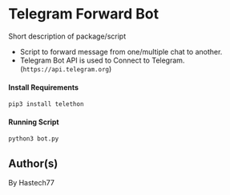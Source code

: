 # Telegram Forward Bot

Short description of package/script

- Script to forward message from one/multiple chat to another.
- Telegram Bot API is used to Connect to Telegram. (`https://api.telegram.org`)



#### Install Requirements
```
pip3 install telethon

```

#### Running Script
```
python3 bot.py
```

## Author(s)

By Hastech77
